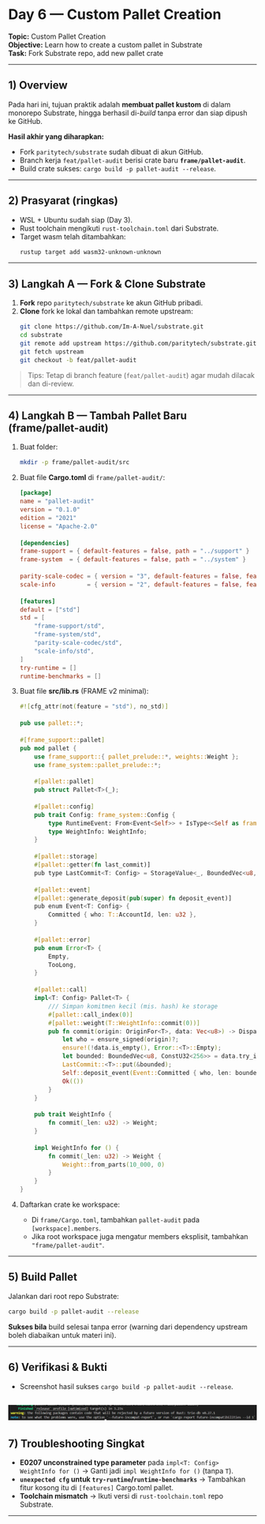 
# Day 6 — Custom Pallet Creation
**Topic:** Custom Pallet Creation  
**Objective:** Learn how to create a custom pallet in Substrate  
**Task:** Fork Substrate repo, add new pallet crate

---

## 1) Overview
Pada hari ini, tujuan praktik adalah **membuat pallet kustom** di dalam monorepo Substrate, hingga berhasil di-*build* tanpa error dan siap dipush ke GitHub.

**Hasil akhir yang diharapkan:**
- Fork `paritytech/substrate` sudah dibuat di akun GitHub.
- Branch kerja `feat/pallet-audit` berisi crate baru **`frame/pallet-audit`**.
- Build crate sukses: `cargo build -p pallet-audit --release`.

---

## 2) Prasyarat (ringkas)
- WSL + Ubuntu sudah siap (Day 3).
- Rust toolchain mengikuti `rust-toolchain.toml` dari Substrate.
- Target wasm telah ditambahkan:
  ```bash
  rustup target add wasm32-unknown-unknown
  ```

---

## 3) Langkah A — Fork & Clone Substrate
1. **Fork** repo `paritytech/substrate` ke akun GitHub pribadi.
2. **Clone** fork ke lokal dan tambahkan remote upstream:
   ```bash
   git clone https://github.com/Im-A-Nuel/substrate.git
   cd substrate
   git remote add upstream https://github.com/paritytech/substrate.git
   git fetch upstream
   git checkout -b feat/pallet-audit
   ```

> Tips: Tetap di branch feature (`feat/pallet-audit`) agar mudah dilacak dan di-review.

---

## 4) Langkah B — Tambah Pallet Baru (frame/pallet-audit)
1. Buat folder:
   ```bash
   mkdir -p frame/pallet-audit/src
   ```
2. Buat file **Cargo.toml** di `frame/pallet-audit/`:
   ```toml
   [package]
   name = "pallet-audit"
   version = "0.1.0"
   edition = "2021"
   license = "Apache-2.0"

   [dependencies]
   frame-support = { default-features = false, path = "../support" }
   frame-system  = { default-features = false, path = "../system" }

   parity-scale-codec = { version = "3", default-features = false, features = ["derive"] }
   scale-info         = { version = "2", default-features = false, features = ["derive"] }

   [features]
   default = ["std"]
   std = [
       "frame-support/std",
       "frame-system/std",
       "parity-scale-codec/std",
       "scale-info/std",
   ]
   try-runtime = []
   runtime-benchmarks = []
   ```

3. Buat file **src/lib.rs** (FRAME v2 minimal):
   ```rust
   #![cfg_attr(not(feature = "std"), no_std)]

   pub use pallet::*;

   #[frame_support::pallet]
   pub mod pallet {
       use frame_support::{ pallet_prelude::*, weights::Weight };
       use frame_system::pallet_prelude::*;

       #[pallet::pallet]
       pub struct Pallet<T>(_);

       #[pallet::config]
       pub trait Config: frame_system::Config {
           type RuntimeEvent: From<Event<Self>> + IsType<<Self as frame_system::Config>::RuntimeEvent>;
           type WeightInfo: WeightInfo;
       }

       #[pallet::storage]
       #[pallet::getter(fn last_commit)]
       pub type LastCommit<T: Config> = StorageValue<_, BoundedVec<u8, ConstU32<256>>, OptionQuery>;

       #[pallet::event]
       #[pallet::generate_deposit(pub(super) fn deposit_event)]
       pub enum Event<T: Config> {
           Committed { who: T::AccountId, len: u32 },
       }

       #[pallet::error]
       pub enum Error<T> {
           Empty,
           TooLong,
       }

       #[pallet::call]
       impl<T: Config> Pallet<T> {
           /// Simpan komitmen kecil (mis. hash) ke storage
           #[pallet::call_index(0)]
           #[pallet::weight(T::WeightInfo::commit(0))]
           pub fn commit(origin: OriginFor<T>, data: Vec<u8>) -> DispatchResult {
               let who = ensure_signed(origin)?;
               ensure!(!data.is_empty(), Error::<T>::Empty);
               let bounded: BoundedVec<u8, ConstU32<256>> = data.try_into().map_err(|_| Error::<T>::TooLong)?;
               LastCommit::<T>::put(&bounded);
               Self::deposit_event(Event::Committed { who, len: bounded.len() as u32 });
               Ok(())
           }
       }

       pub trait WeightInfo {
           fn commit(_len: u32) -> Weight;
       }

       impl WeightInfo for () {
           fn commit(_len: u32) -> Weight {
               Weight::from_parts(10_000, 0)
           }
       }
   }
   ```

4. Daftarkan crate ke workspace:
   - Di `frame/Cargo.toml`, tambahkan `pallet-audit` pada `[workspace].members`.
   - Jika root workspace juga mengatur members eksplisit, tambahkan `"frame/pallet-audit"`.



---

## 5) Build Pallet
Jalankan dari root repo Substrate:
```bash
cargo build -p pallet-audit --release
```

**Sukses bila** build selesai tanpa error (warning dari dependency upstream boleh diabaikan untuk materi ini).

---

## 6) Verifikasi & Bukti

- Screenshot hasil sukses `cargo build -p pallet-audit --release`.

![alt text](success.png)
---

## 7) Troubleshooting Singkat
- **E0207 unconstrained type parameter** pada `impl<T: Config> WeightInfo for ()`
  → Ganti jadi `impl WeightInfo for ()` (tanpa `T`).
- **`unexpected cfg` untuk `try-runtime`/`runtime-benchmarks`**
  → Tambahkan fitur kosong itu di `[features]` Cargo.toml pallet.
- **Toolchain mismatch**
  → Ikuti versi di `rust-toolchain.toml` repo Substrate.

---